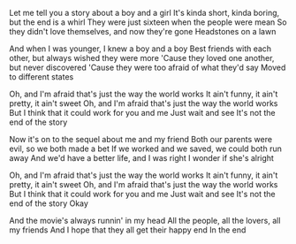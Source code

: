 Let me tell you a story about a boy and a girl
It's kinda short, kinda boring, but the end is a whirl
They were just sixteen when the people were mean
So they didn't love themselves, and now they're gone
Headstones on a lawn

And when I was younger, I knew a boy and a boy
Best friends with each other, but always wished they were more 
'Cause they loved one another, but never discovered
'Cause they were too afraid of what they'd say
Moved to different states

Oh, and I'm afraid that's just the way the world works
It ain't funny, it ain't pretty, it ain't sweet
Oh, and I'm afraid that's just the way the world works 
But I think that it could work for you and me
Just wait and see
It's not the end of the story

Now it's on to the sequel about me and my friend
Both our parents were evil, so we both made a bet
If we worked and we saved, we could both run away
And we'd have a better life, and I was right
I wonder if she's alright

Oh, and I'm afraid that's just the way the world works
It ain't funny, it ain't pretty, it ain't sweet
Oh, and I'm afraid that's just the way the world works
But I think that it could work for you and me
Just wait and see
It's not the end of the story
Okay

And the movie's always runnin' in my head
All the people, all the lovers, all my friends
And I hope that they all get their happy end
In the end


